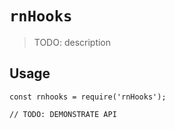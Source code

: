 # `rnHooks`

> TODO: description

## Usage

```
const rnhooks = require('rnHooks');

// TODO: DEMONSTRATE API
```
